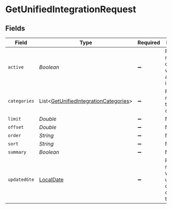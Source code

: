 # GetUnifiedIntegrationRequest


## Fields

| Field                                                                                               | Type                                                                                                | Required                                                                                            | Description                                                                                         |
| --------------------------------------------------------------------------------------------------- | --------------------------------------------------------------------------------------------------- | --------------------------------------------------------------------------------------------------- | --------------------------------------------------------------------------------------------------- |
| `active`                                                                                            | *Boolean*                                                                                           | :heavy_minus_sign:                                                                                  | Filter the results for only the workspace's active integrations                                     |
| `categories`                                                                                        | List<[GetUnifiedIntegrationCategories](../../models/operations/GetUnifiedIntegrationCategories.md)> | :heavy_minus_sign:                                                                                  | Filter the results on these categories                                                              |
| `limit`                                                                                             | *Double*                                                                                            | :heavy_minus_sign:                                                                                  | N/A                                                                                                 |
| `offset`                                                                                            | *Double*                                                                                            | :heavy_minus_sign:                                                                                  | N/A                                                                                                 |
| `order`                                                                                             | *String*                                                                                            | :heavy_minus_sign:                                                                                  | N/A                                                                                                 |
| `sort`                                                                                              | *String*                                                                                            | :heavy_minus_sign:                                                                                  | N/A                                                                                                 |
| `summary`                                                                                           | *Boolean*                                                                                           | :heavy_minus_sign:                                                                                  | N/A                                                                                                 |
| `updatedGte`                                                                                        | [LocalDate](https://docs.oracle.com/javase/8/docs/api/java/time/LocalDate.html)                     | :heavy_minus_sign:                                                                                  | Return only results whose updated date is equal or greater to this value                            |